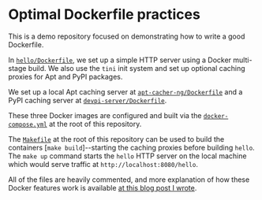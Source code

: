 # Optimal Dockerfile practices

This is a demo repository focused on demonstrating how to write a good Dockerfile.

In [`hello/Dockerfile`](blob/main/hello/Dockerfile), we set up a simple HTTP server using a Docker multi-stage build. We also use the `tini` init system and set up optional caching proxies for Apt and PyPI packages.

We set up a local Apt caching server at [`apt-cacher-ng/Dockerfile`](blob/main/apt-cacher-ng/Dockerfile) and a PyPI caching server at [`devpi-server/Dockerfile`](blob/main/devpi-server/Dockerfile).

These three Docker images are configured and built via the [`docker-compose.yml`](blob/main/docker-compose.yml) at the root of this repository.

The [`Makefile`](blob/main/Makefile) at the root of this repository can be used to build the containers [`make build`]--starting the caching proxies before building `hello`. The `make up` command starts the `hello` HTTP server on the local machine which would serve traffic at `http://localhost:8080/hello`.

All of the files are heavily commented, and more explanation of how these Docker features work is available [at this blog post I wrote](https://jamesmishra.com/2021/01/09/docker-tips/).
